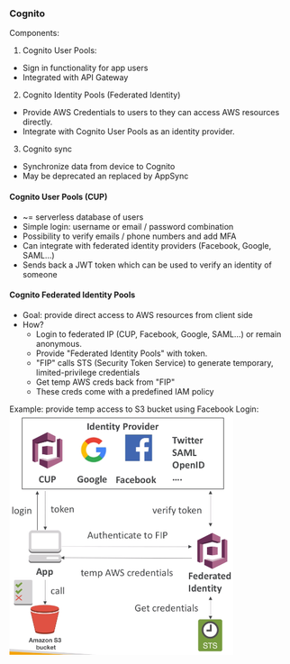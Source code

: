 ### Cognito

Components:
1. Cognito User Pools:
* Sign in functionality for app users
* Integrated with API Gateway

2. Cognito Identity Pools (Federated Identity)
* Provide AWS Credentials to users to they can access AWS resources directly.
* Integrate with Cognito User Pools as an identity provider.

3. Cognito sync
* Synchronize data from device to Cognito
* May be deprecated an replaced by AppSync

#### Cognito User Pools (CUP)
* ~= serverless database of users
* Simple login: username or email / password combination
* Possibility to verify emails / phone numbers and add MFA
* Can integrate with federated identity providers (Facebook, Google, SAML...)
* Sends back a JWT token which can be used to verify an identity of someone

#### Cognito Federated Identity Pools
* Goal: provide direct access to AWS resources from client side
* How?
  * Login to federated IP (CUP, Facebook, Google, SAML...) or remain anonymous.
  * Provide "Federated Identity Pools" with token.
  * "FIP" calls STS (Security Token Service) to generate temporary, limited-privilege credentials
  * Get temp AWS creds back from "FIP"
  * These creds come with a predefined IAM policy

Example: provide temp access to S3 bucket using Facebook Login:\
![Cognito_Federated_Identity_Pools.png](Cognito_Federated_Identity_Pools.png)
